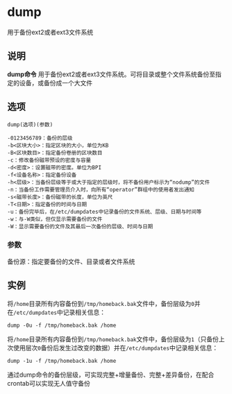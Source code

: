 dump
===

用于备份ext2或者ext3文件系统

## 说明

**dump命令** 用于备份ext2或者ext3文件系统。可将目录或整个文件系统备份至指定的设备，或备份成一个大文件

## 选项

```
dump(选项)(参数)
```

  

```
-0123456789：备份的层级
-b<区块大小>：指定区块的大小，单位为KB
-B<区块数目>：指定备份卷册的区块数目
-c：修改备份磁带预设的密度与容量
-d<密度>：设置磁带的密度。单位为BPI
-f<设备名称>：指定备份设备
-h<层级>：当备份层级等于或大于指定的层级时，将不备份用户标示为“nodump”的文件
-n：当备份工作需要管理员介入时，向所有“operator”群组中的使用者发出通知
-s<磁带长度>：备份磁带的长度，单位为英尺
-T<日期>：指定备份的时间与日期
-u：备份完毕后，在/etc/dumpdates中记录备份的文件系统、层级、日期与时间等
-w：与-W类似，但仅显示需要备份的文件
-W：显示需要备份的文件及其最后一次备份的层级、时间与日期
```

### 参数  

备份源：指定要备份的文件、目录或者文件系统

## 实例

将`/home`目录所有内容备份到`/tmp/homeback.bak`文件中，备份层级为`0`并在`/etc/dumpdates`中记录相关信息：

```
‍dump -0u -f /tmp/homeback.bak /home
```

将`/home`目录所有内容备份到`/tmp/homeback.bak`文件中，备份层级为`1`（只备份上次使用层次`0`备份后发生过改变的数据）并在`/etc/dumpdates`中记录相关信息：

```
dump -1u -f /tmp/homeback.bak /home
```

通过dump命令的备份层级，可实现完整+增量备份、完整+差异备份，在配合crontab可以实现无人值守备份


